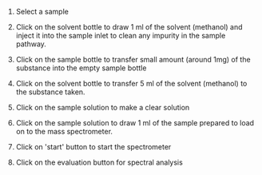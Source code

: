 1. Select a sample

2. Click on the solvent bottle to draw 1 ml of the solvent (methanol) and inject it into the sample inlet to clean any impurity in the sample pathway.

3. Click on the sample bottle to transfer small amount (around 1mg) of the substance into the empty sample bottle

4. Click on the solvent bottle to transfer 5 ml of the solvent (methanol) to the substance taken.

5. Click on the sample solution to make a clear solution

6. Click on the sample solution to draw 1 ml of the sample prepared to load on to the mass spectrometer.

7. Click on 'start' button to start the spectrometer

8. Click on the evaluation button for spectral analysis
